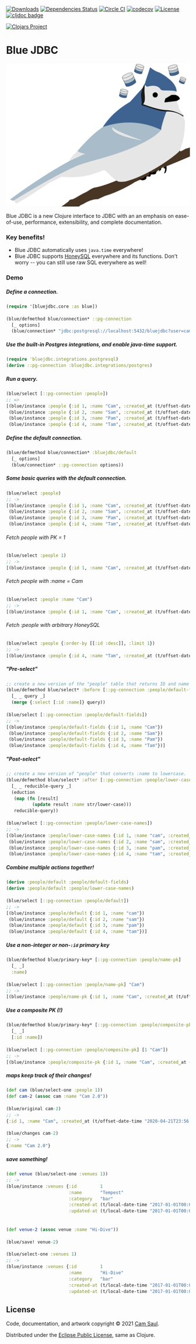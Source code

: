 [![Downloads](https://versions.deps.co/camsaul/bluejdbc/downloads.svg)](https://versions.deps.co/camsaul/bluejdbc)
[![Dependencies Status](https://versions.deps.co/camsaul/bluejdbc/status.svg)](https://versions.deps.co/camsaul/bluejdbc)
[![Circle CI](https://circleci.com/gh/camsaul/bluejdbc.svg?style=svg)](https://circleci.com/gh/camsaul/bluejdbc)
[![codecov](https://codecov.io/gh/camsaul/bluejdbc/branch/master/graph/badge.svg)](https://codecov.io/gh/camsaul/bluejdbc)
[![License](https://img.shields.io/badge/license-Eclipse%20Public%20License-blue.svg)](https://raw.githubusercontent.com/camsaul/bluejdbc/master/LICENSE.txt)
[![cljdoc badge](https://cljdoc.org/badge/bluejdbc/bluejdbc)](https://cljdoc.org/d/bluejdbc/bluejdbc/CURRENT)

[![Clojars Project](https://clojars.org/bluejdbc/latest-version.svg)](http://clojars.org/bluejdbc)

# Blue JDBC

![Blue JDBC](https://github.com/camsaul/bluejdbc/blob/master/assets/bluejdbc.png)

Blue JDBC is a new Clojure interface to JDBC with an an emphasis on ease-of-use, performance, extensibility, and
complete documentation.

<!-- [Documentation is available here.](docs/). -->

### Key benefits!

* Blue JDBC automatically uses `java.time` everywhere!
* Blue JDBC supports [HoneySQL](https://github.com/jkk/honeysql) everywhere and its functions. Don't worry -- you can
  still use raw SQL everywhere as well!

### Demo

##### Define a connection.

```clj
(require '[bluejdbc.core :as blue])

(blue/defmethod blue/connection* ::pg-connection
  [_ options]
  (blue/connection* "jdbc:postgresql://localhost:5432/bluejdbc?user=cam&password=cam" options))
```

##### Use the built-in Postgres integrations, and enable java-time support.

```clj
(require 'bluejdbc.integrations.postgresql)
(derive ::pg-connection :bluejdbc.integrations/postgres)
```

##### Run a query.

```clj
(blue/select [::pg-connection :people])
;; =>
[(blue/instance :people {:id 1, :name "Cam", :created_at (t/offset-date-time "2020-04-21T23:56:00Z")})
 (blue/instance :people {:id 2, :name "Sam", :created_at (t/offset-date-time "2019-01-11T23:56:00Z")})
 (blue/instance :people {:id 3, :name "Pam", :created_at (t/offset-date-time "2020-01-01T21:56:00Z")})
 (blue/instance :people {:id 4, :name "Tam", :created_at (t/offset-date-time "2020-05-25T19:56:00Z")})]
```

##### Define the default connection.

```clj
(blue/defmethod blue/connection* :bluejdbc/default
  [_ options]
  (blue/connection* ::pg-connection options))
```

##### Some basic queries with the default connection.

```clj
(blue/select :people)
;; ->
[(blue/instance :people {:id 1, :name "Cam", :created_at (t/offset-date-time "2020-04-21T23:56:00Z")})
 (blue/instance :people {:id 2, :name "Sam", :created_at (t/offset-date-time "2019-01-11T23:56:00Z")})
 (blue/instance :people {:id 3, :name "Pam", :created_at (t/offset-date-time "2020-01-01T21:56:00Z")})
 (blue/instance :people {:id 4, :name "Tam", :created_at (t/offset-date-time "2020-05-25T19:56:00Z")})]
```

###### Fetch people with PK = 1

```clj
(blue/select :people 1)
;; ->
[(blue/instance :people {:id 1, :name "Cam", :created_at (t/offset-date-time "2020-04-21T23:56:00Z")})]
```

###### Fetch people with :name = Cam

```clj
(blue/select :people :name "Cam")
;; ->
[(blue/instance :people {:id 1, :name "Cam", :created_at (t/offset-date-time "2020-04-21T23:56:00Z")})]
```

###### Fetch :people with arbitrary HoneySQL

```clj
(blue/select :people {:order-by [[:id :desc]], :limit 1})
;; ->
[(blue/instance :people {:id 4, :name "Tam", :created_at (t/offset-date-time "2020-05-25T19:56:00Z")})]
```

##### "Pre-select"

```clj
;; create a new version of the "people" table that returns ID and name by default.
(blue/defmethod blue/select* :before [::pg-connection :people/default-fields clojure.lang.IPersistentMap]
  [_ _ query _]
  (merge {:select [:id :name]} query))

(blue/select [::pg-connection :people/default-fields])
;; ->
[(blue/instance :people/default-fields {:id 1, :name "Cam"})
 (blue/instance :people/default-fields {:id 2, :name "Sam"})
 (blue/instance :people/default-fields {:id 3, :name "Pam"})
 (blue/instance :people/default-fields {:id 4, :name "Tam"})]
```

##### "Post-select"

```clj
;; create a new version of "people" that converts :name to lowercase.
(blue/defmethod blue/select* :after [::pg-connection :people/lower-case-names :default]
  [_ _ reducible-query _]
  (eduction
   (map (fn [result]
          (update result :name str/lower-case)))
   reducible-query))

(blue/select [::pg-connection :people/lower-case-names])
;; ->
[(blue/instance :people/lower-case-names {:id 1, :name "cam", :created_at (t/offset-date-time "2020-04-21T23:56:00Z")})
 (blue/instance :people/lower-case-names {:id 2, :name "sam", :created_at (t/offset-date-time "2019-01-11T23:56:00Z")})
 (blue/instance :people/lower-case-names {:id 3, :name "pam", :created_at (t/offset-date-time "2020-01-01T21:56:00Z")})
 (blue/instance :people/lower-case-names {:id 4, :name "tam", :created_at (t/offset-date-time "2020-05-25T19:56:00Z")})]
```

##### Combine multiple actions together!

```clj
(derive :people/default :people/default-fields)
(derive :people/default :people/lower-case-names)

(blue/select [::pg-connection :people/default])
;; ->
[(blue/instance :people/default {:id 1, :name "cam"})
 (blue/instance :people/default {:id 2, :name "sam"})
 (blue/instance :people/default {:id 3, :name "pam"})
 (blue/instance :people/default {:id 4, :name "tam"})]
```

##### Use a non-integer or non-`:id` primary key

```clj
(blue/defmethod blue/primary-key* [::pg-connection :people/name-pk]
  [_ _]
  :name)

(blue/select [::pg-connection :people/name-pk] "Cam")
;; ->
[(blue/instance :people/name-pk {:id 1, :name "Cam", :created_at (t/offset-date-time "2020-04-21T23:56:00Z")})]
```

##### Use a composite PK (!)

```clj
(blue/defmethod blue/primary-key* [::pg-connection :people/composite-pk]
  [_ _]
  [:id :name])

(blue/select [::pg-connection :people/composite-pk] [1 "Cam"])
;; ->
[(blue/instance :people/composite-pk {:id 1, :name "Cam", :created_at (t/offset-date-time "2020-04-21T23:56:00Z")})]
```

##### maps keep track of their changes!

```clj
(def cam (blue/select-one :people 1))
(def cam-2 (assoc cam :name "Cam 2.0"))

(blue/original cam-2)
;; ->
{:id 1, :name "Cam", :created_at (t/offset-date-time "2020-04-21T23:56:00Z")}

(blue/changes cam-2)
;; ->
{:name "Cam 2.0"}
```

##### save something!

```clj
(def venue (blue/select-one :venues 1))
;; ->
(blue/instance :venues {:id         1
                        :name       "Tempest"
                        :category   "bar"
                        :created-at (t/local-date-time "2017-01-01T00:00")
                        :updated-at (t/local-date-time "2017-01-01T00:00")})


(def venue-2 (assoc venue :name "Hi-Dive"))

(blue/save! venue-2)

(blue/select-one :venues 1)
;; ->
(blue/instance :venues {:id         1
                        :name       "Hi-Dive"
                        :category   "bar"
                        :created-at (t/local-date-time "2017-01-01T00:00")
                        :updated-at (t/local-date-time "2017-01-01T00:00")})
```

## License

Code, documentation, and artwork copyright © 2021 [Cam Saul](https://camsaul.com).

Distributed under the [Eclipse Public License](https://raw.githubusercontent.com/camsaul/bluejdbc/master/LICENSE),
same as Clojure.
